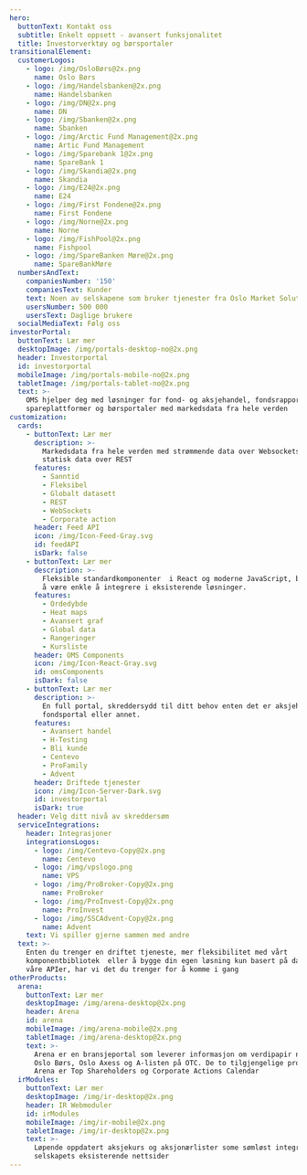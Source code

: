 ```yaml
---
hero:
  buttonText: Kontakt oss
  subtitle: Enkelt oppsett - avansert funksjonalitet
  title: Investorverktøy og børsportaler
transitionalElement:
  customerLogos:
    - logo: /img/OsloBørs@2x.png
      name: Oslo Børs
    - logo: /img/Handelsbanken@2x.png
      name: Handelsbanken
    - logo: /img/DN@2x.png
      name: DN
    - logo: /img/Sbanken@2x.png
      name: Sbanken
    - logo: /img/Arctic Fund Management@2x.png
      name: Artic Fund Management
    - logo: /img/Sparebank 1@2x.png
      name: SpareBank 1
    - logo: /img/Skandia@2x.png
      name: Skandia
    - logo: /img/E24@2x.png
      name: E24
    - logo: /img/First Fondene@2x.png
      name: First Fondene
    - logo: /img/Norne@2x.png
      name: Norne
    - logo: /img/FishPool@2x.png
      name: Fishpool
    - logo: /img/SpareBanken Møre@2x.png
      name: SpareBankMøre
  numbersAndText:
    companiesNumber: '150'
    companiesText: Kunder
    text: Noen av selskapene som bruker tjenester fra Oslo Market Solutions
    usersNumber: 500 000
    usersText: Daglige brukere
  socialMediaText: Følg oss
investorPortal:
  buttonText: Lær mer
  desktopImage: /img/portals-desktop-no@2x.png
  header: Investorportal
  id: investorportal
  mobileImage: /img/portals-mobile-no@2x.png
  tabletImage: /img/portals-tablet-no@2x.png
  text: >-
    OMS hjelper deg med løsninger for fond- og aksjehandel, fondsrapportering,
    spareplattformer og børsportaler med markedsdata fra hele verden
customization:
  cards:
    - buttonText: Lær mer
      description: >-
        Markedsdata fra hele verden med strømmende data over Websockets og
        statisk data over REST
      features:
        - Sanntid
        - Fleksibel
        - Globalt datasett
        - REST
        - WebSockets
        - Corporate action
      header: Feed API
      icon: /img/Icon-Feed-Gray.svg
      id: feedAPI
      isDark: false
    - buttonText: Lær mer
      description: >-
        Fleksible standardkomponenter  i React og moderne JavaScript, bygget for
        å være enkle å integrere i eksisterende løsninger.
      features:
        - Ordedybde
        - Heat maps
        - Avansert graf
        - Global data
        - Rangeringer
        - Kursliste
      header: OMS Components
      icon: /img/Icon-React-Gray.svg
      id: omsComponents
      isDark: false
    - buttonText: Lær mer
      description: >-
        En full portal, skreddersydd til ditt behov enten det er aksjehandel,
        fondsportal eller annet.
      features:
        - Avansert handel
        - H-Testing
        - Bli kunde
        - Centevo
        - ProFamily
        - Advent
      header: Driftede tjenester
      icon: /img/Icon-Server-Dark.svg
      id: investorportal
      isDark: true
  header: Velg ditt nivå av skreddersøm
  serviceIntegrations:
    header: Integrasjoner
    integrationsLogos:
      - logo: /img/Centevo-Copy@2x.png
        name: Centevo
      - logo: /img/vpslogo.png
        name: VPS
      - logo: /img/ProBroker-Copy@2x.png
        name: ProBroker
      - logo: /img/ProInvest-Copy@2x.png
        name: ProInvest
      - logo: /img/SSCAdvent-Copy@2x.png
        name: Advent
    text: Vi spiller gjerne sammen med andre
  text: >-
    Enten du trenger en driftet tjeneste, mer fleksibilitet med vårt
    komponentbibliotek  eller å bygge din egen løsning kun basert på data fra
    våre APIer, har vi det du trenger for å komme i gang
otherProducts:
  arena:
    buttonText: Lær mer
    desktopImage: /img/arena-desktop@2x.png
    header: Arena
    id: arena
    mobileImage: /img/arena-mobile@2x.png
    tabletImage: /img/arena-desktop@2x.png
    text: >-
      Arena er en bransjeportal som leverer informasjon om verdipapir notert på
      Oslo Børs, Oslo Axess og A-listen på OTC. De to tilgjengelige produktene i
      Arena er Top Shareholders og Corporate Actions Calendar
  irModules:
    buttonText: Lær mer
    desktopImage: /img/ir-desktop@2x.png
    header: IR Webmoduler
    id: irModules
    mobileImage: /img/ir-mobile@2x.png
    tabletImage: /img/ir-desktop@2x.png
    text: >-
      Løpende oppdatert aksjekurs og aksjonærlister some sømløst integreres i
      selskapets eksisterende nettsider
---
```


